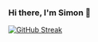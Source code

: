 ### Hi there, I'm Simon 👋

[![GitHub Streak](https://streak-stats.demolab.com?user=sidutoit&theme=radical&exclude_days=Sun%2CSat)](https://git.io/streak-stats)
